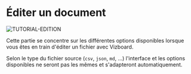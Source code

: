 
# Éditer un document

<div>
  <img
    alt="TUTORIAL-EDITION"
    src="https://raw.githubusercontent.com/multi-coop/vizboard-website-content/main/images/tutorial/commented/tutorial-edition.png"
    />
</div>

Cette partie se concentre sur les différentes options disponibles lorsque vous êtes en train d'éditer un fichier avec Vizboard.

Selon le type du fichier source (`csv`, `json`, `md`, ...) l'interface et les options disponibles ne seront pas les mêmes et s'adapteront automatiquement.
